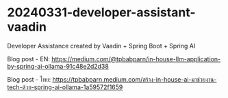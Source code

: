 # 20240331-developer-assistant-vaadin
Developer Assistance created by Vaadin + Spring Boot + Spring AI

Blog post - EN: https://medium.com/@tpbabparn/in-house-llm-application-by-spring-ai-ollama-91c48e2d2d38

Blog post - ไทย: https://tpbabparn.medium.com/สร้าง-in-house-ai-มาช่วยงาน-tech-ด้วย-spring-ai-ollama-1a59572f1659
